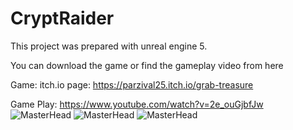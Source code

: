 # CryptRaider
 This project was prepared with unreal engine 5.
 
 You can download the game or find the gameplay video from here
 
 Game: itch.io page: https://parzival25.itch.io/grab-treasure
 
 Game Play: https://www.youtube.com/watch?v=2e_ouGjbfJw
 ![MasterHead](https://github.com/hakkikocar/CryptRaider/assets/56534242/cdf04d7a-45c7-4d53-8188-c2063fe92b33)
![MasterHead](https://github.com/hakkikocar/CryptRaider/assets/56534242/6ada7229-3a89-472b-930f-10faad1d09b7)
![MasterHead](https://github.com/hakkikocar/CryptRaider/assets/56534242/c493fd4f-974a-4899-bce4-ffdfde806423)
